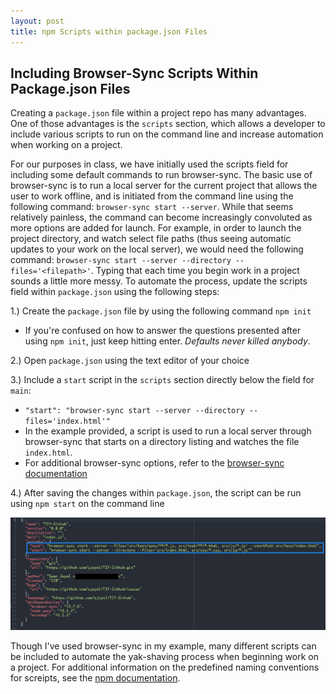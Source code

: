 ```yaml
---
layout: post
title: npm Scripts within package.json Files
---
```


## Including Browser-Sync Scripts Within Package.json Files

Creating a `package.json` file within a project repo has many advantages. One of those advantages is the `scripts` section, which allows a developer to include various scripts to run on the command line and increase automation when working on a project.

For our purposes in class, we have initially used the scripts field for including some default commands to run browser-sync. The basic use of browser-sync is to run a local server for the current project that allows the user to work offline, and is initiated from the command line using the following command: `browser-sync start --server`. While that seems relatively painless, the command can become increasingly convoluted as more options are added for launch. For example, in order to launch the project directory, and watch select file paths (thus seeing automatic updates to your work on the local server), we would need the following command: `browser-sync start --server --directory --files='<filepath>'`. Typing that each time you begin work in a project sounds a little more messy. To automate the process, update the scripts field within `package.json` using the following steps:


1.) Create the `package.json` file by using the following command `npm init`
  * If you're confused on how to answer the questions presented after using `npm init`, just keep hitting enter. _Defaults never killed anybody_.

2.) Open `package.json` using the text editor of your choice

3.) Include a `start` script in the `scripts` section directly below the field for `main`:
  * `"start": "browser-sync start --server --directory --files='index.html'"`
  * In the example provided, a script is used to run a local server through browser-sync that starts on a directory listing and watches the file `index.html`.
  * For additional browser-sync options, refer to the [browser-sync documentation](http://www.browsersync.io/docs/command-line/)

4.) After saving the changes within `package.json`, the script can be run using `npm start` on the command line

![npm-scripts_example](../npm-scripts_example.png "npm-scripts_example")

Though I've used browser-sync in my example, many different scripts can be included to automate the yak-shaving process when beginning work on a project. For additional information on the predefined naming conventions for screipts, see the [npm documentation](https://docs.npmjs.com/misc/scripts).
